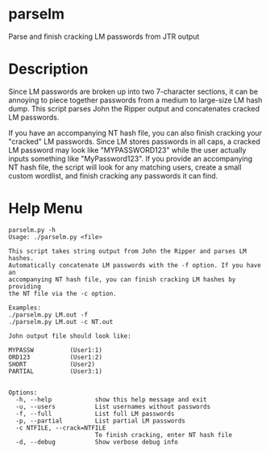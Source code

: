 # parselm
Parse and finish cracking LM passwords from JTR output

# Description
Since LM passwords are broken up into two 7-character sections, it can be annoying to piece together passwords from a medium to large-size LM hash dump. This script parses John the Ripper output and concatenates cracked LM passwords.

If you have an accompanying NT hash file, you can also finish cracking your "cracked" LM passwords. Since LM stores passwords in all caps, a cracked LM password may look like "MYPASSWORD123" while the user actually inputs something like "MyPassword123".  If you provide an accompanying NT hash file, the script will look for any matching users, create a small custom wordlist, and finish cracking any passwords it can find.

# Help Menu
```
parselm.py -h
Usage: ./parselm.py <file>

This script takes string output from John the Ripper and parses LM hashes.
Automatically concatenate LM passwords with the -f option. If you have an
accompanying NT hash file, you can finish cracking LM hashes by providing
the NT file via the -c option.

Examples:
./parselm.py LM.out -f
./parselm.py LM.out -c NT.out

John output file should look like:

MYPASSW          (User1:1)
ORD123           (User1:2)
SHORT            (User2)
PARTIAL          (User3:1)


Options:
  -h, --help            show this help message and exit
  -u, --users           List usernames without passwords
  -f, --full            List full LM passwords
  -p, --partial         List partial LM passwords
  -c NTFILE, --crack=NTFILE
                        To finish cracking, enter NT hash file
  -d, --debug           Show verbose debug info
```

